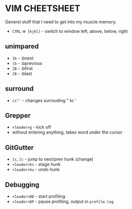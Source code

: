 # VIM CHEETSHEET

Generel stuff that I need to get into my muscle memory.

* `CTRL-W [hjkl]` - switch to window left, above, below, right

## unimpared
* `]b` - :bnext
* `[b` - :bprevious
* `]B` - :bfirst
* `[B` - :blast

## surround
* `cs"'` - changes surrouding " to '

## Grepper

* `<leader>g` - kick off
* without entering anything, takes word under the cursor

## GitGutter

* `]c`, `[c` - jump to next/prev hunk (*c*hange)
* `<leader>hs` - stage hunk
* `<leader>hu` - undo hunk

## Debugging

* `<leader>DD` - start profiling
* `<leader>DP` - pause profiling, output in `profile.log`
